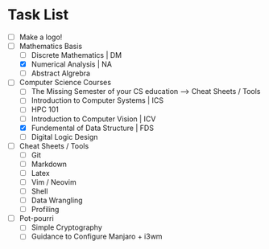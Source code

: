 # Task List
- [ ] Make a logo!
- [ ] Mathematics Basis
    * [ ] Discrete Mathematics | DM
    * [x] Numerical Analysis | NA
    * [ ] Abstract Algrebra
- [ ] Computer Science Courses
    * [ ] The Missing Semester of your CS education --> Cheat Sheets / Tools
    * [ ] Introduction to Computer Systems | ICS
    * [ ] HPC 101
    * [ ] Introduction to Computer Vision | ICV
    * [x] Fundemental of Data Structure | FDS
    * [ ] Digital Logic Design
- [ ] Cheat Sheets / Tools
    * [ ] Git
    * [ ] Markdown
    * [ ] Latex
    * [ ] Vim / Neovim
    * [ ] Shell
    * [ ] Data Wrangling
    * [ ] Profiling
- [ ] Pot-pourri
    * [ ] Simple Cryptography
    * [ ] Guidance to Configure Manjaro + i3wm